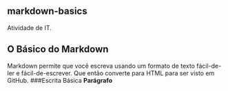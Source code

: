 ## markdown-basics
Atividade de IT.
##  O Básico do Markdown
Markdown permite que você escreva usando um formato de texto fácil-de-ler e fácil-de-escrever. Que então converte para HTML para ser visto em GitHub.
###Escrita Básica
**Parágrafo**
